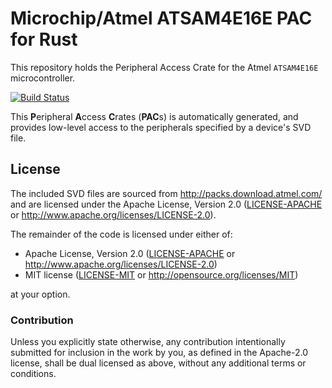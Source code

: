 # Microchip/Atmel ATSAM4E16E PAC for Rust

This repository holds the Peripheral Access Crate for the Atmel `ATSAM4E16E` microcontroller.

[![Build Status](https://travis-ci.org/atsam4-rs/atsam4e16e-pac.svg?branch=master)](https://travis-ci.org/atsam4-rs/atsam4e16e-pac)

This **P**eripheral **A**ccess **C**rates (**PAC**s) is automatically generated, and provides low-level access to the peripherals specified by a device's SVD file.

## License

The included SVD files are sourced from http://packs.download.atmel.com/ and
are licensed under the Apache License, Version 2.0 ([LICENSE-APACHE](LICENSE-APACHE) or
http://www.apache.org/licenses/LICENSE-2.0).

The remainder of the code is licensed under either of:

- Apache License, Version 2.0 ([LICENSE-APACHE](LICENSE-APACHE) or
  http://www.apache.org/licenses/LICENSE-2.0)
- MIT license ([LICENSE-MIT](LICENSE-MIT) or http://opensource.org/licenses/MIT)

at your option.

### Contribution

Unless you explicitly state otherwise, any contribution intentionally submitted for inclusion in the
work by you, as defined in the Apache-2.0 license, shall be dual licensed as above, without any
additional terms or conditions.
